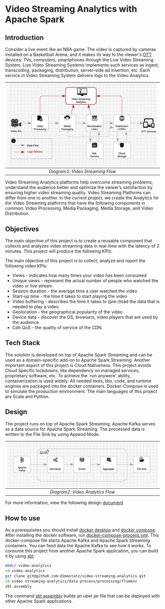 # Video Streaming Analytics with Apache Spark

## Introduction
Consider a live event like an NBA game. The video is captured by cameras installed on a Basketball Arena, and it makes its way to the viewer's [OTT](https://en.wikipedia.org/wiki/Over-the-top_media_service) devices: TVs, computers, smartphones through the Live Video Streaming System. Live Video Streaming Systems implements such services as ingest, transcoding, packaging, distribution, server-side ad insertion, etc. Each service in Video Streaming System delivers logs to the Video Analytics.

| ![Video Streaming Analytics](https://github.com/dimastatz/video-streaming-analytics/blob/main/docs/chart-video-streaming.png) |
|:--:| 
| *Diagram1: Video Streaming Flow* |

Video Streaming Analytics platforms help overcome streaming problems, understand the audience better and optimize the viewer’s satisfaction by ensuring higher video streaming quality. 
Video Streaming Platforms can differ from one to another. In the current project, we create the Analytics for the Video Streaming platforms that have the following components in common: Video Processing, Media Packaging, Media Storage, and Video Distribution.

## Objectives
The main objective of this project is to create a reusable component that collects and analyzes video streaming data in real-time with the latency of 2 minutes. This project will produce the following KPIs:

The main objective of this project is to collect, analyze and report the following video KPIs:
  - Views - indicates how many times your video has been consumed
  - Unique views - represent the actual number of people who watched the video or live stream
  - Session duration - the average time a user watched the video
  - Start-up time - the time it takes to start playing the video
  - Video buffering - describes the time it takes to (pre-)load the data that is needed to play a video
  - Geolocation - the geographical popularity of the video
  - Device data - discover the OS, browsers, video players that are used by the audience 
  - Cdn QoS - the quality of service of the CDN.


## Tech Stack
The solution is developed on top of Apache Spark Streaming and can be used as a domain-specific add-on to Apache Spark Streaming.
Another important aspect of this project is Cloud Nativeness. This project avoids Cloud Specific lockdowns, like dependency on managed services, proprietary software, etc. To achieve the `run anywere' ability, containerization is used widely. All needed tools, libs, code, and runtime engines are packaged into the docker containers. Docker-Compose is used to simulate the production environment.
The main languages of this project are Scala and Python.

## Design
The project runs on top of Apache Spark Streaming. Apache Kafka serves as a data source for Apache Spark Streaming. The processed data is written to the File Sink by using Append Mode.  

| ![alt text](https://github.com/dimastatz/video-streaming-analytics/blob/0ec45b4eb3200fd7edbb32c5d09a538f863dce3b/docs/chart-spark-app.png) |
| :--: |
| *Diagram2: Video Analytics Flow* |

For more information, view the following design [document](https://github.com/dimastatz/video-streaming-analytics/blob/main/docs/design/video-analytics-design.md)


## How to use
As a prerequisites you should install [docker desktop](https://docs.docker.com/desktop/) and [docker compose](https://docs.docker.com/compose/). After installing the docker software, run 
[docker-compose-process.yml](https://github.com/dimastatz/video-streaming-analytics/docker-compose-process.yml). This docker-compose file starts Apache Kafka and Apache Spark Streaming containers. You can feed data the Apache Kafka to see how it works.
To consume this project from another Apache Spark application, you can build it by using [sbt](https://www.scala-sbt.org/):
```bash
mkdir video-analytics
cd video-analytics
git clone git@github.com:dimastatz/video-streaming-analytics.git
cd video-streaming-analytics/data-process/processing/flumenz
sbt assembly
```
The command [sbt assembly](https://github.com/sbt/sbt-assembly) builds an uber jar file that can be deployed with other Apache Spark applications.







